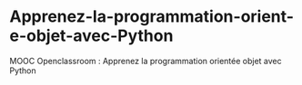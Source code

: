 # Apprenez-la-programmation-orient-e-objet-avec-Python
MOOC Openclassroom : Apprenez la programmation orientée objet avec Python
